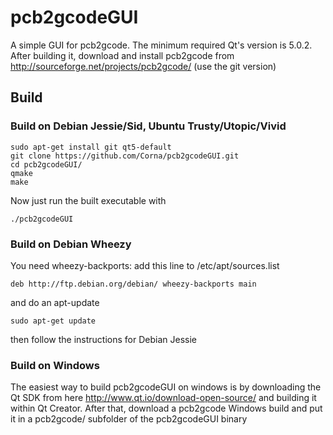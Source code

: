 # pcb2gcodeGUI
A simple GUI for pcb2gcode. 
The minimum required Qt's version is 5.0.2.
After building it, download and install pcb2gcode
from http://sourceforge.net/projects/pcb2gcode/ (use the
git version)

## Build
### Build on Debian Jessie/Sid, Ubuntu Trusty/Utopic/Vivid
    
    sudo apt-get install git qt5-default
    git clone https://github.com/Corna/pcb2gcodeGUI.git
    cd pcb2gcodeGUI/
    qmake
    make

Now just run the built executable with

    ./pcb2gcodeGUI

### Build on Debian Wheezy
You need wheezy-backports: add this line to /etc/apt/sources.list

	deb http://ftp.debian.org/debian/ wheezy-backports main

and do an apt-update

	sudo apt-get update

then follow the instructions for Debian Jessie

### Build on Windows
The easiest way to build pcb2gcodeGUI on windows is by downloading
the Qt SDK from here http://www.qt.io/download-open-source/ and
building it within Qt Creator. After that, download a pcb2gcode
Windows build and put it in a pcb2gcode/ subfolder of the pcb2gcodeGUI
binary
